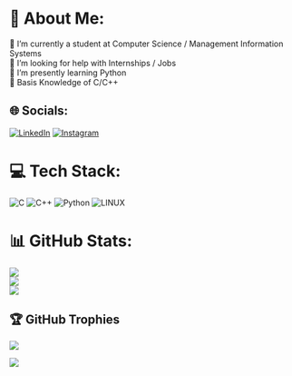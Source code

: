 # 💫 About Me:
🔭 I’m currently a student at Computer Science / Management Information Systems<br>🤝 I’m looking for help with Internships / Jobs<br>🌱 I’m presently learning Python<br>💬 Basis Knowledge of C/C++


## 🌐 Socials:

[![LinkedIn](https://img.shields.io/badge/LinkedIn-%230077B5.svg?logo=linkedin&logoColor=white)](https://linkedin.com/in/www.linkedin.com/in/barış-güngör-849ab1220) 
[![Instagram](https://img.shields.io/badge/Instagram-%23E4405F.svg?logo=Instagram&logoColor=white)](https://instagram.com/barisgungor1010) 

# 💻 Tech Stack:
![C](https://img.shields.io/badge/c-%2300599C.svg?style=for-the-badge&logo=c&logoColor=white) 
![C++](https://img.shields.io/badge/c++-%2300599C.svg?style=for-the-badge&logo=c%2B%2B&logoColor=white) 
![Python](https://img.shields.io/badge/python-3670A0?style=for-the-badge&logo=python&logoColor=ffdd54) 
![LINUX](https://img.shields.io/badge/Linux-FCC624?style=for-the-badge&logo=linux&logoColor=black)

# 📊 GitHub Stats:
![](https://github-readme-stats.vercel.app/api?username=barisgungor10&theme=dark&hide_border=false&include_all_commits=false&count_private=false)<br/>
![](https://github-readme-streak-stats.herokuapp.com/?user=barisgungor10&theme=dark&hide_border=false)<br/>
![](https://github-readme-stats.vercel.app/api/top-langs/?username=barisgungor10&theme=dark&hide_border=false&include_all_commits=false&count_private=false&layout=compact)

## 🏆 GitHub Trophies
![](https://github-profile-trophy.vercel.app/?username=barisgungor10&theme=radical&no-frame=false&no-bg=true&margin-w=4)

[![](https://visitcount.itsvg.in/api?id=barisgungor10&icon=3&color=12)](https://visitcount.itsvg.in)

<!-- Proudly created with GPRM ( https://gprm.itsvg.in ) -->
